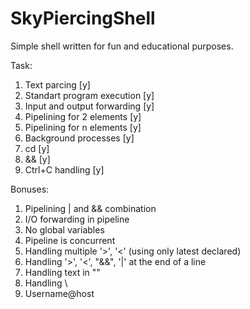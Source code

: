 # SkyPiercingShell
Simple shell written for fun and educational purposes.

Task:
1. Text parcing [y]
2. Standart program execution [y]
3. Input and output forwarding [y]
4. Pipelining for 2 elements [y]
5. Pipelining for n elements [y]
6. Background processes [y]
7. cd [y]
8. && [y]
9. Ctrl+C handling [y]

Bonuses:
1. Pipelining | and && combination
2. I/O forwarding in pipeline
3. No global variables
4. Pipeline is concurrent
5. Handling multiple '>', '<' (using only latest declared)
6. Handling '>', '<', "&&", '|' at the end of a line
7. Handling text in ""
8. Handling \
9. Username@host
